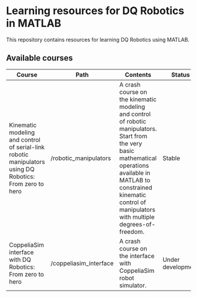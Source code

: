 # Learning resources for DQ Robotics in MATLAB
This repository contains resources for learning DQ Robotics using MATLAB.

## Available courses
|Course|Path|Contents|Status|
|---|---|---|---|
Kinematic modeling and control of serial-link robotic manipulators using DQ Robotics: From zero to hero|/robotic_manipulators|A crash course on the kinematic modeling and control of robotic manipulators. Start from the very basic mathematical operations available in MATLAB to constrained kinematic control of manipulators with multiple degrees-of-freedom.|Stable|
CoppeliaSim interface with DQ Robotics: From zero to hero|/coppeliasim_interface|A crash course on the interface with CoppeliaSim robot simulator. |Under development|